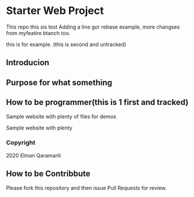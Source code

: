 # Starter Web Project

This repo
this sis test Adding a line gor rebase example, more changses from myfeatire btanch too.

this is for example. (this is second and untracked) 

## Introducion

## Purpose for what something

## How to be programmer(this is 1 first and tracked)

Sample website with plenty of files for demos

Sample website with plenty

### Copyright

2020 Elman Qaramanli

## How to be Contribbute

Please fork this repository and then issue Pull Requests for review.
